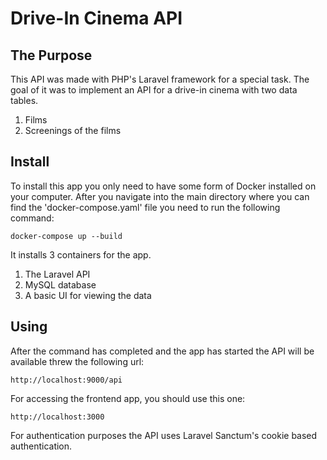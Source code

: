 # Drive-In Cinema API

## The Purpose

This API was made with PHP's Laravel framework for a special task. The goal of it was to implement an API for a drive-in cinema with two data tables.
1. Films
2. Screenings of the films

## Install

To install this app you only need to have some form of Docker installed on your computer.
After you navigate into the main directory where you can find the 'docker-compose.yaml' file you need to run the following command:

```docker-compose up --build```

It installs 3 containers for the app.
1. The Laravel API
2. MySQL database
3. A basic UI for viewing the data

## Using

After the command has completed and the app has started the API will be available threw the following url:

```http://localhost:9000/api```

For accessing the frontend app, you should use this one:

```http://localhost:3000```

For authentication purposes the API uses Laravel Sanctum's cookie based authentication.
